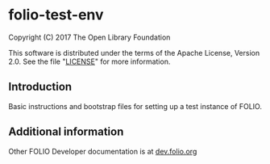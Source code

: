 # folio-test-env

Copyright (C) 2017 The Open Library Foundation

This software is distributed under the terms of the Apache License,
Version 2.0. See the file "[LICENSE](LICENSE)" for more information.

## Introduction

Basic instructions and bootstrap files for setting up a test instance of FOLIO.

## Additional information

Other FOLIO Developer documentation is at [dev.folio.org](http://dev.folio.org/)

